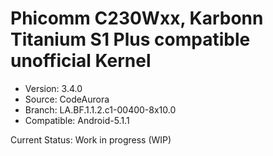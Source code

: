 # Phicomm C230Wxx, Karbonn Titanium S1 Plus compatible unofficial Kernel

- Version: 3.4.0
- Source: CodeAurora
- Branch: LA.BF.1.1.2.c1-00400-8x10.0
- Compatible: Android-5.1.1

Current Status: Work in progress (WIP)